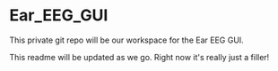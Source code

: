# Ear_EEG_GUI
This private git repo will be our workspace for the Ear EEG GUI.

This readme will be updated as we go. Right now it's really just a filler!
